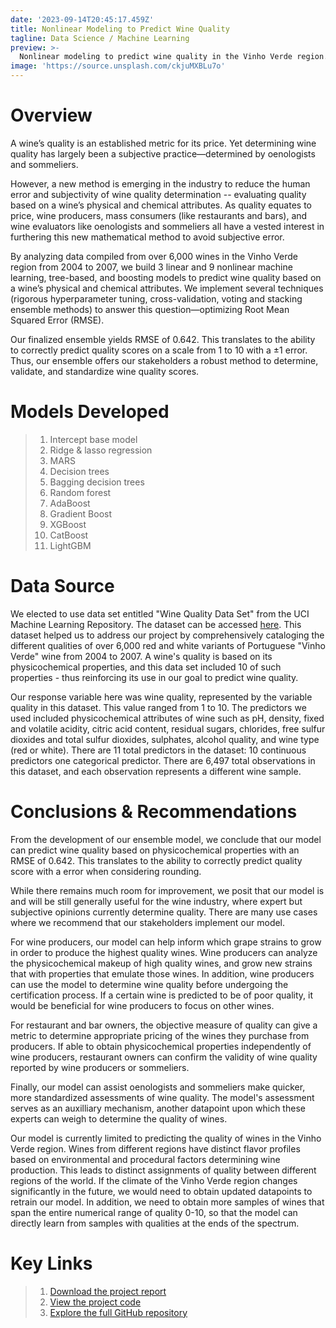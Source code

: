 ```yaml
---
date: '2023-09-14T20:45:17.459Z'
title: Nonlinear Modeling to Predict Wine Quality
tagline: Data Science / Machine Learning
preview: >-
  Nonlinear modeling to predict wine quality in the Vinho Verde region.
image: 'https://source.unsplash.com/ckjuMXBLu7o'
---
```

# Overview

A wine’s quality is an established metric for its price. Yet determining wine quality has largely been a subjective practice—determined by oenologists and sommeliers. 

However, a new method is emerging in the industry to reduce the human error and subjectivity of wine quality determination -- evaluating quality based on a wine’s physical and chemical attributes. As quality equates to price, wine producers, mass consumers (like restaurants and bars), and wine evaluators like oenologists and sommeliers all have a vested interest in furthering this new mathematical method to avoid subjective error. 

By analyzing data compiled from over 6,000 wines in the Vinho Verde region from 2004 to 2007, we build 3 linear and 9 nonlinear machine learning, tree-based, and boosting models to predict wine quality based on a wine’s physical and chemical attributes. We implement several techniques (rigorous hyperparameter tuning, cross-validation, voting and stacking ensemble methods) to answer this question—optimizing Root Mean Squared Error (RMSE). 

Our finalized ensemble yields RMSE of 0.642. This translates to the ability to correctly predict quality scores on a scale from 1 to 10 with a ±1 error. Thus, our ensemble offers our stakeholders a robust method to determine, validate, and standardize wine quality scores.

# Models Developed 

> 1. Intercept base model
> 2. Ridge & lasso regression 
> 3. MARS
> 4. Decision trees
> 5. Bagging decision trees
> 6. Random forest
> 7. AdaBoost
> 8. Gradient Boost 
> 9. XGBoost
> 10. CatBoost
> 11. LightGBM

# Data Source

We elected to use data set entitled "Wine Quality Data Set" from the UCI Machine Learning Repository. The dataset can be accessed [here](https://archive.ics.uci.edu/dataset/186/wine+quality). This dataset helped us to address our project by comprehensively cataloging the different qualities of over 6,000 red and white variants of Portuguese "Vinho Verde" wine from 2004 to 2007. A wine's quality is based on its physicochemical properties, and this data set included 10 of such properties - thus reinforcing its use in our goal to predict wine quality.

Our response variable here was wine quality, represented by the variable quality in this dataset. This value ranged from 1 to 10. The predictors we used included physicochemical attributes of wine such as pH, density, fixed and volatile acidity, citric acid content, residual sugars, chlorides, free sulfur dioxides and total sulfur dioxides, sulphates, alcohol quality, and wine type (red or white). There are 11 total predictors in the dataset: 10 continuous predictors one categorical predictor. There are 6,497 total observations in this dataset, and each observation represents a different wine sample.

# Conclusions & Recommendations

From the development of our ensemble model, we conclude that our model can predict wine quality based on physicochemical properties with an RMSE of 0.642. This translates to the ability to correctly predict quality score with a  error when considering rounding.

While there remains much room for improvement, we posit that our model is and will be still generally useful for the wine industry, where expert but subjective opinions currently determine quality. There are many use cases where we recommend that our stakeholders implement our model.

For wine producers, our model can help inform which grape strains to grow in order to produce the highest quality wines. Wine producers can analyze the physicochemical makeup of high quality wines, and grow new strains that with properties that emulate those wines. In addition, wine producers can use the model to determine wine quality before undergoing the certification process. If a certain wine is predicted to be of poor quality, it would be beneficial for wine producers to focus on other wines.

For restaurant and bar owners, the objective measure of quality can give a metric to determine appropriate pricing of the wines they purchase from producers. If able to obtain physicochemical properties independently of wine producers, restaurant owners can confirm the validity of wine quality reported by wine producers or sommeliers.

Finally, our model can assist oenologists and sommeliers make quicker, more standardized assessments of wine quality. The model's assessment serves as an auxilliary mechanism, another datapoint upon which these experts can weigh to determine the quality of wines.

Our model is currently limited to predicting the quality of wines in the Vinho Verde region. Wines from different regions have distinct flavor profiles based on environmental and procedural factors determining wine production. This leads to distinct assignments of quality between different regions of the world. If the climate of the Vinho Verde region changes significantly in the future, we would need to obtain updated datapoints to retrain our model. In addition, we need to obtain more samples of wines that span the entire numerical range of quality 0-10, so that the model can directly learn from samples with qualities at the ends of the spectrum.

# Key Links 
> 1. [Download the project report](https://github.com/notlilawells/Saturn-303-3/blob/main/Project-Report/Project_Report_Saturn.ipynb) 
> 2. [View the project code](https://github.com/notlilawells/Saturn-303-3/blob/main/Project-Report/Project_Code_Saturn.ipynb)
> 3. [Explore the full GitHub repository](https://github.com/notlilawells/Saturn-303-3)
